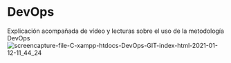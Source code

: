# DevOps
Explicación acompañada de vídeo y lecturas sobre el uso de la metodología DevOps
![screencapture-file-C-xampp-htdocs-DevOps-GIT-index-html-2021-01-12-11_44_24](https://user-images.githubusercontent.com/77207356/104345003-d3984c80-54cb-11eb-99e5-bf4f95e0b76b.png)
